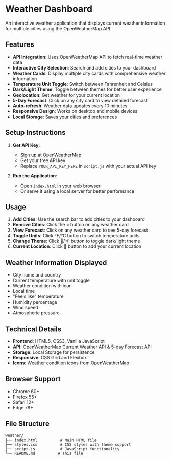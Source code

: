 # Weather Dashboard

An interactive weather application that displays current weather information for multiple cities using the OpenWeatherMap API.

## Features

- **API Integration**: Uses OpenWeatherMap API to fetch real-time weather data
- **Interactive City Selection**: Search and add cities to your dashboard
- **Weather Cards**: Display multiple city cards with comprehensive weather information
- **Temperature Unit Toggle**: Switch between Fahrenheit and Celsius
- **Dark/Light Theme**: Toggle between themes for better user experience
- **Geolocation**: Get weather for your current location
- **5-Day Forecast**: Click on any city card to view detailed forecast
- **Auto-refresh**: Weather data updates every 10 minutes
- **Responsive Design**: Works on desktop and mobile devices
- **Local Storage**: Saves your cities and preferences

## Setup Instructions

1. **Get API Key**:
   - Sign up at [OpenWeatherMap](https://openweathermap.org/api)
   - Get your free API key
   - Replace `YOUR_API_KEY_HERE` in `script.js` with your actual API key

2. **Run the Application**:
   - Open `index.html` in your web browser
   - Or serve it using a local server for better performance

## Usage

1. **Add Cities**: Use the search bar to add cities to your dashboard
2. **Remove Cities**: Click the × button on any weather card
3. **View Forecast**: Click on any weather card to see 5-day forecast
4. **Toggle Units**: Click °F/°C button to switch temperature units
5. **Change Theme**: Click 🌙/☀️ button to toggle dark/light theme
6. **Current Location**: Click 📍 button to add your current location

## Weather Information Displayed

- City name and country
- Current temperature with unit toggle
- Weather condition with icon
- Local time
- "Feels like" temperature
- Humidity percentage
- Wind speed
- Atmospheric pressure

## Technical Details

- **Frontend**: HTML5, CSS3, Vanilla JavaScript
- **API**: OpenWeatherMap Current Weather API & 5-day Forecast API
- **Storage**: Local Storage for persistence
- **Responsive**: CSS Grid and Flexbox
- **Icons**: Weather condition icons from OpenWeatherMap

## Browser Support

- Chrome 60+
- Firefox 55+
- Safari 12+
- Edge 79+

## File Structure

```
weather/
├── index.html          # Main HTML file
├── styles.css          # CSS styles with theme support
├── script.js           # JavaScript functionality
└── README.md          # This file
```